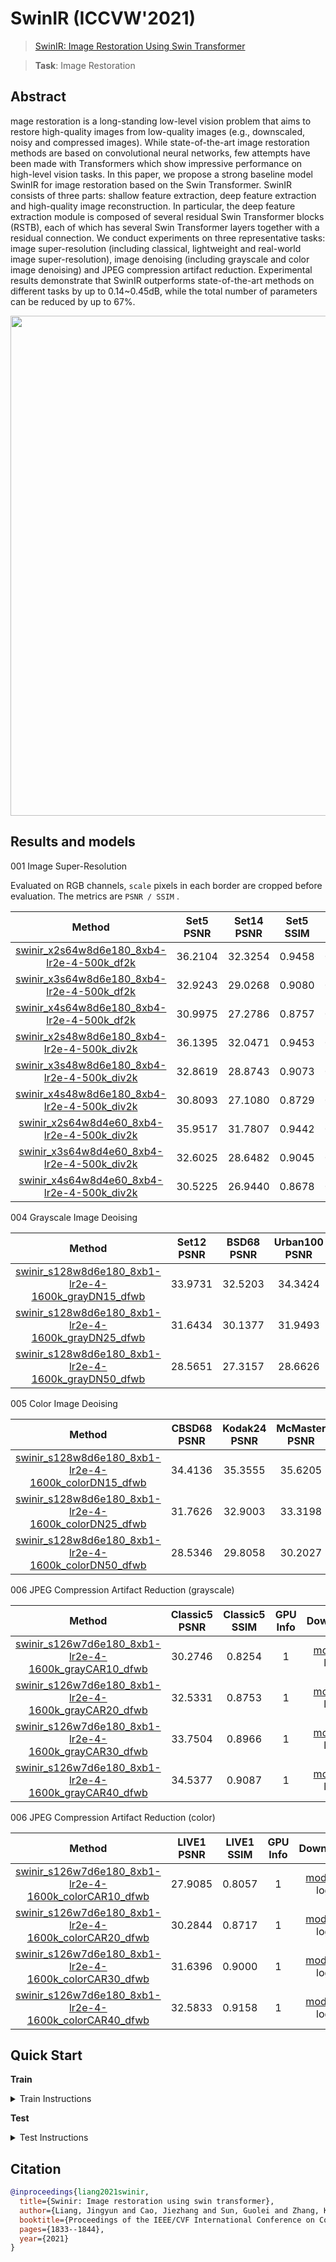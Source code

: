 # SwinIR (ICCVW'2021)

> [SwinIR: Image Restoration Using Swin Transformer](https://arxiv.org/abs/2108.10257)

> **Task**: Image Restoration

<!-- [ALGORITHM] -->

## Abstract

<!-- [ABSTRACT] -->

mage restoration is a long-standing low-level vision problem that aims to restore high-quality images from low-quality images (e.g., downscaled, noisy and compressed images). While state-of-the-art image restoration methods are based on convolutional neural networks, few attempts have been made with Transformers which show impressive performance on high-level vision tasks. In this paper, we propose a strong baseline model SwinIR for image restoration based on the Swin Transformer. SwinIR consists of three parts: shallow feature extraction, deep feature extraction and high-quality image reconstruction. In particular, the deep feature extraction module is composed of several residual Swin Transformer blocks (RSTB), each of which has several Swin Transformer layers together with a residual connection. We conduct experiments on three representative tasks: image super-resolution (including classical, lightweight and real-world image super-resolution), image denoising (including grayscale and color image denoising) and JPEG compression artifact reduction. Experimental results demonstrate that SwinIR outperforms state-of-the-art methods on different tasks by up to 0.14~0.45dB, while the total number of parameters can be reduced by up to 67%.

<!-- [IMAGE] -->

<div align=center >
 <img src="https://user-images.githubusercontent.com/40970489/204525707-272fb8c6-1bb3-41f2-9a9b-612c48ddd9b4.png" width="800"/>
</div >

## Results and models

001 Image Super-Resolution

Evaluated on RGB channels, `scale` pixels in each border are cropped before evaluation.
The metrics are `PSNR / SSIM` .

|                                    Method                                    | Set5 PSNR | Set14 PSNR | Set5 SSIM | Set14 SSIM | GPU Info |                                    Download                                    |
| :--------------------------------------------------------------------------: | :-------: | :--------: | :-------: | :--------: | :------: | :----------------------------------------------------------------------------: |
| [swinir_x2s64w8d6e180_8xb4-lr2e-4-500k_df2k](/configs/swinir/swinir_x2s64w8d6e180_8xb4-lr2e-4-500k_df2k.py) |  36.2104  |  32.3254   |  0.9458   |   0.8997   |    1     | [model](https://drive.google.com/file/d/1Uw1QtPKnBvFalgx8sC-moFmTLCBtfbqM/view?usp=share_link) \\ log |
| [swinir_x3s64w8d6e180_8xb4-lr2e-4-500k_df2k](/configs/swinir/swinir_x3s64w8d6e180_8xb4-lr2e-4-500k_df2k.py) |  32.9243  |  29.0268   |  0.9080   |   0.8212   |    1     | [model](https://drive.google.com/file/d/13VOC_15bH4OcfqLX3TYa3NwoTSADKH9b/view?usp=share_link) \\ log |
| [swinir_x4s64w8d6e180_8xb4-lr2e-4-500k_df2k](/configs/swinir/swinir_x4s64w8d6e180_8xb4-lr2e-4-500k_df2k.py) |  30.9975  |  27.2786   |  0.8757   |   0.8973   |    1     | [model](https://drive.google.com/file/d/12IXYTR_3UebYbTqR9wumBEv5AlL6Qyr9/view?usp=share_link) \\ log |
| [swinir_x2s48w8d6e180_8xb4-lr2e-4-500k_div2k](/configs/swinir/swinir_x2s48w8d6e180_8xb4-lr2e-4-500k_div2k.py) |  36.1395  |  32.0471   |  0.9453   |   0.9398   |    1     | [model](https://drive.google.com/file/d/1NwpDavsYKNcVptQyUrCzFp2ArAtBV6a2/view?usp=share_link) \\ log |
| [swinir_x3s48w8d6e180_8xb4-lr2e-4-500k_div2k](/configs/swinir/swinir_x3s48w8d6e180_8xb4-lr2e-4-500k_div2k.py) |  32.8619  |  28.8743   |  0.9073   |   0.8178   |    1     | [model](https://drive.google.com/file/d/11fn_CkgaYl-flzaeJeapKa0d17RwPNQ9/view?usp=share_link) \\ log |
| [swinir_x4s48w8d6e180_8xb4-lr2e-4-500k_div2k](/configs/swinir/swinir_x4s48w8d6e180_8xb4-lr2e-4-500k_div2k.py) |  30.8093  |  27.1080   |  0.8729   |   0.7540   |    1     | [model](https://drive.google.com/file/d/1KWaJ3X6ZrXJZ37jHczdjRTcElQ_sPTpP/view?usp=share_link) \\ log |
| [swinir_x2s64w8d4e60_8xb4-lr2e-4-500k_div2k](/configs/swinir/swinir_x2s64w8d4e60_8xb4-lr2e-4-500k_div2k.py) |  35.9517  |  31.7807   |  0.9442   |   0.8948   |    1     | [model](https://drive.google.com/file/d/13dDwSMxjBpZZiXlgKHH9onkxzLUKZ0LX/view?usp=share_link) \\ log |
| [swinir_x3s64w8d4e60_8xb4-lr2e-4-500k_div2k](/configs/swinir/swinir_x3s64w8d4e60_8xb4-lr2e-4-500k_div2k.py) |  32.6025  |  28.6482   |  0.9045   |   0.8136   |    1     | [model](https://drive.google.com/file/d/1Jj0Mdyd2sbaaredwNxVtp0zraHr_EgCN/view?usp=share_link) \\ log |
| [swinir_x4s64w8d4e60_8xb4-lr2e-4-500k_div2k](/configs/swinir/swinir_x4s64w8d4e60_8xb4-lr2e-4-500k_div2k.py) |  30.5225  |  26.9440   |  0.8678   |   0.7484   |    1     | [model](https://drive.google.com/file/d/1hf-Bod4nAo13dRgyHKYiAi260a1sYCT8/view?usp=share_link) \\ log |

004 Grayscale Image Deoising

|                                        Method                                         | Set12 PSNR | BSD68 PSNR | Urban100 PSNR | GPU Info |                                        Download                                         |
| :-----------------------------------------------------------------------------------: | :--------: |:------------------------:|:-------------:|:--------:| :-------------------------------------------------------------------------------------: |
| [swinir_s128w8d6e180_8xb1-lr2e-4-1600k_grayDN15_dfwb](/configs/swinir/swinir_s128w8d6e180_8xb1-lr2e-4-1600k_grayDN15_dfwb.py) |  33.9731   |         32.5203  |    34.3424    |    1     | [model](https://drive.google.com/file/d/18PmDIFYZtlvyLQnGYvKShO-CdtlPwIwe/view?usp=share_link) \\ log |
| [swinir_s128w8d6e180_8xb1-lr2e-4-1600k_grayDN25_dfwb](/configs/swinir/swinir_s128w8d6e180_8xb1-lr2e-4-1600k_grayDN25_dfwb.py) |  31.6434   |         30.1377  |    31.9493    |    1     | [model](https://drive.google.com/file/d/1PqC9a-3wfyH6DeVpP2yi6r6stqEB1vfj/view?usp=share_link) \\ log |
| [swinir_s128w8d6e180_8xb1-lr2e-4-1600k_grayDN50_dfwb](/configs/swinir/swinir_s128w8d6e180_8xb1-lr2e-4-1600k_grayDN50_dfwb.py) |  28.5651   |         27.3157  |    28.6626    |    1     | [model](https://drive.google.com/file/d/1miDCBmxe73XoxkJDLAmqOBbuiY9U6JRz/view?usp=share_link) \\ log |

005 Color Image Deoising

|                                    Method                                     | CBSD68 PSNR | Kodak24 PSNR | McMaster PSNR| Urban100 PSNR | GPU Info |                                    Download                                     |
| :---------------------------------------------------------------------------: | :---------: | :----------: | :-----------: |:-------------:|:--------:|:-----------------------------------------------------------------------------: |
| [swinir_s128w8d6e180_8xb1-lr2e-4-1600k_colorDN15_dfwb](/configs/swinir/swinir_s128w8d6e180_8xb1-lr2e-4-1600k_colorDN15_dfwb.py) |   34.4136   |   35.3555    |    35.6205  |    35.1836    |    1     | [model](https://drive.google.com/file/d/16pfIBzAXTv6-3xTsKXEtLkY2pLM-tNFn/view?usp=share_link) \\ log |
| [swinir_s128w8d6e180_8xb1-lr2e-4-1600k_colorDN25_dfwb](/configs/swinir/swinir_s128w8d6e180_8xb1-lr2e-4-1600k_colorDN25_dfwb.py) |   31.7626   |   32.9003    |    33.3198  |    32.9458    |    1     | [model](https://drive.google.com/file/d/1pihZhiw1V5hWNoaWCuabN8KCj6_il6KG/view?usp=share_link) \\ log |
| [swinir_s128w8d6e180_8xb1-lr2e-4-1600k_colorDN50_dfwb](/configs/swinir/swinir_s128w8d6e180_8xb1-lr2e-4-1600k_colorDN50_dfwb.py) |   28.5346   |   29.8058    |    30.2027  |    29.8832    |    1     | [model](https://drive.google.com/file/d/1pihZhiw1V5hWNoaWCuabN8KCj6_il6KG/view?usp=share_link) \\ log |

006 JPEG Compression Artifact Reduction (grayscale)

|                                       Method                                       | Classic5 PSNR | Classic5 SSIM | GPU Info |                                       Download                                       |
| :--------------------------------------------------------------------------------: | :-----------: | :-----------: | :------: | :----------------------------------------------------------------------------------: |
| [swinir_s126w7d6e180_8xb1-lr2e-4-1600k_grayCAR10_dfwb](/configs/swinir/swinir_s126w7d6e180_8xb1-lr2e-4-1600k_grayCAR10_dfwb.py) |    30.2746    |    0.8254     |    1     | [model](https://drive.google.com/file/d/1LMEGlGtYcrJ9dhC8pmNsCAWyeZq1Dfc5/view?usp=share_link) \\ log |
| [swinir_s126w7d6e180_8xb1-lr2e-4-1600k_grayCAR20_dfwb](/configs/swinir/swinir_s126w7d6e180_8xb1-lr2e-4-1600k_grayCAR20_dfwb.py) |    32.5331    |    0.8753     |    1     | [model](https://drive.google.com/file/d/1624dceqoBD5CwqLuL_ozPaYuIQex2WmL/view?usp=share_link) \\ log |
| [swinir_s126w7d6e180_8xb1-lr2e-4-1600k_grayCAR30_dfwb](/configs/swinir/swinir_s126w7d6e180_8xb1-lr2e-4-1600k_grayCAR30_dfwb.py) |    33.7504    |    0.8966     |    1     | [model](https://drive.google.com/file/d/1X70GSCK8Wo9nYUmtN0MysCarIHliB3WM/view?usp=share_link) \\ log |
| [swinir_s126w7d6e180_8xb1-lr2e-4-1600k_grayCAR40_dfwb](/configs/swinir/swinir_s126w7d6e180_8xb1-lr2e-4-1600k_grayCAR40_dfwb.py) |    34.5377    |    0.9087     |    1     | [model](https://drive.google.com/file/d/1HQGYXthHnmVsng1313KZmGzewsWPzzDT/view?usp=share_link) \\ log |

006 JPEG Compression Artifact Reduction (color)

|                                        Method                                         | LIVE1 PSNR | LIVE1 SSIM | GPU Info |                                        Download                                         |
| :-----------------------------------------------------------------------------------: | :--------: | :--------: | :------: | :-------------------------------------------------------------------------------------: |
| [swinir_s126w7d6e180_8xb1-lr2e-4-1600k_colorCAR10_dfwb](/configs/swinir/swinir_s126w7d6e180_8xb1-lr2e-4-1600k_colorCAR10_dfwb.py) |  27.9085   |   0.8057   |    1     | [model](https://drive.google.com/file/d/1YXlmXo5SdQF7JwEvedUmNgxrPZVwxAgg/view?usp=share_link) \\ log |
| [swinir_s126w7d6e180_8xb1-lr2e-4-1600k_colorCAR20_dfwb](/configs/swinir/swinir_s126w7d6e180_8xb1-lr2e-4-1600k_colorCAR20_dfwb.py) |  30.2844   |   0.8717   |    1     | [model](https://drive.google.com/file/d/1pY6RXvp2y98Qx4VhaZOSVTpyOQzk8l9b/view?usp=share_link) \\ log |
| [swinir_s126w7d6e180_8xb1-lr2e-4-1600k_colorCAR30_dfwb](/configs/swinir/swinir_s126w7d6e180_8xb1-lr2e-4-1600k_colorCAR30_dfwb.py) |  31.6396   |   0.9000   |    1     | [model](https://drive.google.com/file/d/1LUiFJCdcGCRl4NDAtiyj2Ba87fKW3p5x/view?usp=share_link) \\ log |
| [swinir_s126w7d6e180_8xb1-lr2e-4-1600k_colorCAR40_dfwb](/configs/swinir/swinir_s126w7d6e180_8xb1-lr2e-4-1600k_colorCAR40_dfwb.py) |  32.5833   |   0.9158   |    1     | [model](https://drive.google.com/file/d/1N7veqPM2ypF1hOyq8UC7BHLb4K5391wZ/view?usp=share_link) \\ log |

## Quick Start

**Train**

<details>
<summary>Train Instructions</summary>

You can use the following commands to train a model with cpu or single/multiple GPUs.

```shell
# cpu train
# 001 Classical Image Super-Resolution (middle size)
# (setting1: when model is trained on DIV2K and with training_patch_size=48)
CUDA_VISIBLE_DEVICES=-1 python tools/train.py configs/swinir/swinir_x2s48w8d6e180_8xb4-lr2e-4-500k_div2k.py
CUDA_VISIBLE_DEVICES=-1 python tools/train.py configs/swinir/swinir_x3s48w8d6e180_8xb4-lr2e-4-500k_div2k.py
CUDA_VISIBLE_DEVICES=-1 python tools/train.py configs/swinir/swinir_x4s48w8d6e180_8xb4-lr2e-4-500k_div2k.py

# (setting2: when model is trained on DIV2K+Flickr2K and with training_patch_size=64)
CUDA_VISIBLE_DEVICES=-1 python tools/train.py configs/swinir/swinir_x2s64w8d6e180_8xb4-lr2e-4-500k_df2k.py
CUDA_VISIBLE_DEVICES=-1 python tools/train.py configs/swinir/swinir_x3s64w8d6e180_8xb4-lr2e-4-500k_df2k.py
CUDA_VISIBLE_DEVICES=-1 python tools/train.py configs/swinir/swinir_x4s64w8d6e180_8xb4-lr2e-4-500k_df2k.py

# 002 Lightweight Image Super-Resolution (small size)
CUDA_VISIBLE_DEVICES=-1 python tools/train.py configs/swinir/swinir_x2s64w8d4e60_8xb4-lr2e-4-500k_div2k.py
CUDA_VISIBLE_DEVICES=-1 python tools/train.py configs/swinir/swinir_x3s64w8d4e60_8xb4-lr2e-4-500k_div2k.py
CUDA_VISIBLE_DEVICES=-1 python tools/train.py configs/swinir/swinir_x4s64w8d4e60_8xb4-lr2e-4-500k_div2k.py

# 004 Grayscale Image Deoising (middle size)
CUDA_VISIBLE_DEVICES=-1 python tools/train.py configs/swinir/swinir_s128w8d6e180_8xb1-lr2e-4-1600k_grayDN15_dfwb.py
CUDA_VISIBLE_DEVICES=-1 python tools/train.py configs/swinir/swinir_s128w8d6e180_8xb1-lr2e-4-1600k_grayDN25_dfwb.py
CUDA_VISIBLE_DEVICES=-1 python tools/train.py configs/swinir/swinir_s128w8d6e180_8xb1-lr2e-4-1600k_grayDN50_dfwb.py

# 005 Color Image Deoising (middle size)
CUDA_VISIBLE_DEVICES=-1 python tools/train.py configs/swinir/swinir_s128w8d6e180_8xb1-lr2e-4-1600k_colorDN15_dfwb.py
CUDA_VISIBLE_DEVICES=-1 python tools/train.py configs/swinir/swinir_s128w8d6e180_8xb1-lr2e-4-1600k_colorDN25_dfwb.py
CUDA_VISIBLE_DEVICES=-1 python tools/train.py configs/swinir/swinir_s128w8d6e180_8xb1-lr2e-4-1600k_colorDN50_dfwb.py

# 006 JPEG Compression Artifact Reduction (middle size, using window_size=7 because JPEG encoding uses 8x8 blocks)
# grayscale
CUDA_VISIBLE_DEVICES=-1 python tools/train.py configs/swinir/swinir_s126w7d6e180_8xb1-lr2e-4-1600k_grayCAR10_dfwb.py
CUDA_VISIBLE_DEVICES=-1 python tools/train.py configs/swinir/swinir_s126w7d6e180_8xb1-lr2e-4-1600k_grayCAR20_dfwb.py
CUDA_VISIBLE_DEVICES=-1 python tools/train.py configs/swinir/swinir_s126w7d6e180_8xb1-lr2e-4-1600k_grayCAR30_dfwb.py
CUDA_VISIBLE_DEVICES=-1 python tools/train.py configs/swinir/swinir_s126w7d6e180_8xb1-lr2e-4-1600k_grayCAR40_dfwb.py

# color
CUDA_VISIBLE_DEVICES=-1 python tools/train.py configs/swinir/swinir_s126w7d6e180_8xb1-lr2e-4-1600k_colorCAR10_dfwb.py
CUDA_VISIBLE_DEVICES=-1 python tools/train.py configs/swinir/swinir_s126w7d6e180_8xb1-lr2e-4-1600k_colorCAR20_dfwb.py
CUDA_VISIBLE_DEVICES=-1 python tools/train.py configs/swinir/swinir_s126w7d6e180_8xb1-lr2e-4-1600k_colorCAR30_dfwb.py
CUDA_VISIBLE_DEVICES=-1 python tools/train.py configs/swinir/swinir_s126w7d6e180_8xb1-lr2e-4-1600k_colorCAR40_dfwb.py



# single-gpu train
# 001 Classical Image Super-Resolution (middle size)
# (setting1: when model is trained on DIV2K and with training_patch_size=48)
python tools/train.py configs/swinir/swinir_x2s48w8d6e180_8xb4-lr2e-4-500k_div2k.py
python tools/train.py configs/swinir/swinir_x3s48w8d6e180_8xb4-lr2e-4-500k_div2k.py
python tools/train.py configs/swinir/swinir_x4s48w8d6e180_8xb4-lr2e-4-500k_div2k.py

# (setting2: when model is trained on DIV2K+Flickr2K and with training_patch_size=64)
python tools/train.py configs/swinir/swinir_x2s64w8d6e180_8xb4-lr2e-4-500k_df2k.py
python tools/train.py configs/swinir/swinir_x3s64w8d6e180_8xb4-lr2e-4-500k_df2k.py
python tools/train.py configs/swinir/swinir_x4s64w8d6e180_8xb4-lr2e-4-500k_df2k.py

# 002 Lightweight Image Super-Resolution (small size)
python tools/train.py configs/swinir/swinir_x2s64w8d4e60_8xb4-lr2e-4-500k_div2k.py
python tools/train.py configs/swinir/swinir_x3s64w8d4e60_8xb4-lr2e-4-500k_div2k.py
python tools/train.py configs/swinir/swinir_x4s64w8d4e60_8xb4-lr2e-4-500k_div2k.py

# 004 Grayscale Image Deoising (middle size)
python tools/train.py configs/swinir/swinir_s128w8d6e180_8xb1-lr2e-4-1600k_grayDN15_dfwb.py
python tools/train.py configs/swinir/swinir_s128w8d6e180_8xb1-lr2e-4-1600k_grayDN25_dfwb.py
python tools/train.py configs/swinir/swinir_s128w8d6e180_8xb1-lr2e-4-1600k_grayDN50_dfwb.py

# 005 Color Image Deoising (middle size)
python tools/train.py configs/swinir/swinir_s128w8d6e180_8xb1-lr2e-4-1600k_colorDN15_dfwb.py
python tools/train.py configs/swinir/swinir_s128w8d6e180_8xb1-lr2e-4-1600k_colorDN25_dfwb.py
python tools/train.py configs/swinir/swinir_s128w8d6e180_8xb1-lr2e-4-1600k_colorDN50_dfwb.py

# 006 JPEG Compression Artifact Reduction (middle size, using window_size=7 because JPEG encoding uses 8x8 blocks)
# grayscale
python tools/train.py configs/swinir/swinir_s126w7d6e180_8xb1-lr2e-4-1600k_grayCAR10_dfwb.py
python tools/train.py configs/swinir/swinir_s126w7d6e180_8xb1-lr2e-4-1600k_grayCAR20_dfwb.py
python tools/train.py configs/swinir/swinir_s126w7d6e180_8xb1-lr2e-4-1600k_grayCAR30_dfwb.py
python tools/train.py configs/swinir/swinir_s126w7d6e180_8xb1-lr2e-4-1600k_grayCAR40_dfwb.py

# color
python tools/train.py configs/swinir/swinir_s126w7d6e180_8xb1-lr2e-4-1600k_colorCAR10_dfwb.py
python tools/train.py configs/swinir/swinir_s126w7d6e180_8xb1-lr2e-4-1600k_colorCAR20_dfwb.py
python tools/train.py configs/swinir/swinir_s126w7d6e180_8xb1-lr2e-4-1600k_colorCAR30_dfwb.py
python tools/train.py configs/swinir/swinir_s126w7d6e180_8xb1-lr2e-4-1600k_colorCAR40_dfwb.py



# multi-gpu train
# 001 Classical Image Super-Resolution (middle size)
# (setting1: when model is trained on DIV2K and with training_patch_size=48)
./tools/dist_train.sh configs/swinir/swinir_x2s48w8d6e180_8xb4-lr2e-4-500k_div2k.py 8
./tools/dist_train.sh configs/swinir/swinir_x3s48w8d6e180_8xb4-lr2e-4-500k_div2k.py 8
./tools/dist_train.sh configs/swinir/swinir_x4s48w8d6e180_8xb4-lr2e-4-500k_div2k.py 8

# (setting2: when model is trained on DIV2K+Flickr2K and with training_patch_size=64)
./tools/dist_train.sh configs/swinir/swinir_x2s64w8d6e180_8xb4-lr2e-4-500k_df2k.py 8
./tools/dist_train.sh configs/swinir/swinir_x3s64w8d6e180_8xb4-lr2e-4-500k_df2k.py 8
./tools/dist_train.sh configs/swinir/swinir_x4s64w8d6e180_8xb4-lr2e-4-500k_df2k.py 8

# 002 Lightweight Image Super-Resolution (small size)
./tools/dist_train.sh configs/swinir/swinir_x2s64w8d4e60_8xb4-lr2e-4-500k_div2k.py 8
./tools/dist_train.sh configs/swinir/swinir_x3s64w8d4e60_8xb4-lr2e-4-500k_div2k.py 8
./tools/dist_train.sh configs/swinir/swinir_x4s64w8d4e60_8xb4-lr2e-4-500k_div2k.py 8

# 004 Grayscale Image Deoising (middle size)
./tools/dist_train.sh configs/swinir/swinir_s128w8d6e180_8xb1-lr2e-4-1600k_grayDN15_dfwb.py 8
./tools/dist_train.sh configs/swinir/swinir_s128w8d6e180_8xb1-lr2e-4-1600k_grayDN25_dfwb.py 8
./tools/dist_train.sh configs/swinir/swinir_s128w8d6e180_8xb1-lr2e-4-1600k_grayDN50_dfwb.py 8

# 005 Color Image Deoising (middle size)
./tools/dist_train.sh configs/swinir/swinir_s128w8d6e180_8xb1-lr2e-4-1600k_colorDN15_dfwb.py 8
./tools/dist_train.sh configs/swinir/swinir_s128w8d6e180_8xb1-lr2e-4-1600k_colorDN25_dfwb.py 8
./tools/dist_train.sh configs/swinir/swinir_s128w8d6e180_8xb1-lr2e-4-1600k_colorDN50_dfwb.py 8

# 006 JPEG Compression Artifact Reduction (middle size, using window_size=7 because JPEG encoding uses 8x8 blocks)
# grayscale
./tools/dist_train.sh configs/swinir/swinir_s126w7d6e180_8xb1-lr2e-4-1600k_grayCAR10_dfwb.py 8
./tools/dist_train.sh configs/swinir/swinir_s126w7d6e180_8xb1-lr2e-4-1600k_grayCAR20_dfwb.py 8
./tools/dist_train.sh configs/swinir/swinir_s126w7d6e180_8xb1-lr2e-4-1600k_grayCAR30_dfwb.py 8
./tools/dist_train.sh configs/swinir/swinir_s126w7d6e180_8xb1-lr2e-4-1600k_grayCAR40_dfwb.py 8

# color
./tools/dist_train.sh configs/swinir/swinir_s126w7d6e180_8xb1-lr2e-4-1600k_colorCAR10_dfwb.py 8
./tools/dist_train.sh configs/swinir/swinir_s126w7d6e180_8xb1-lr2e-4-1600k_colorCAR20_dfwb.py 8
./tools/dist_train.sh configs/swinir/swinir_s126w7d6e180_8xb1-lr2e-4-1600k_colorCAR30_dfwb.py 8
./tools/dist_train.sh configs/swinir/swinir_s126w7d6e180_8xb1-lr2e-4-1600k_colorCAR40_dfwb.py 8
```

For more details, you can refer to **Train a model** part in [train_test.md](/docs/en/user_guides/train_test.md#Train-a-model-in-MMEditing).

</details>

**Test**

<details>
<summary>Test Instructions</summary>

You can use the following commands to test a model with cpu or single/multiple GPUs.

```shell
# cpu test
# 001 Classical Image Super-Resolution (middle size)
# (setting1: when model is trained on DIV2K and with training_patch_size=48)
CUDA_VISIBLE_DEVICES=-1 python tools/test.py configs/swinir/swinir_x2s48w8d6e180_8xb4-lr2e-4-500k_div2k.py /path/to/checkpoint/001_classicalSR_DIV2K_s48w8_SwinIR-M_x2.pth
CUDA_VISIBLE_DEVICES=-1 python tools/test.py configs/swinir/swinir_x3s48w8d6e180_8xb4-lr2e-4-500k_div2k.py /path/to/checkpoint/001_classicalSR_DIV2K_s48w8_SwinIR-M_x3.pth
CUDA_VISIBLE_DEVICES=-1 python tools/test.py configs/swinir/swinir_x4s48w8d6e180_8xb4-lr2e-4-500k_div2k.py /path/to/checkpoint/001_classicalSR_DIV2K_s48w8_SwinIR-M_x4.pth

# (setting2: when model is trained on DIV2K+Flickr2K and with training_patch_size=64)
CUDA_VISIBLE_DEVICES=-1 python tools/test.py configs/swinir/swinir_x2s64w8d6e180_8xb4-lr2e-4-500k_df2k.py /path/to/checkpoint/001_classicalSR_DF2K_s64w8_SwinIR-M_x2.pth
CUDA_VISIBLE_DEVICES=-1 python tools/test.py configs/swinir/swinir_x3s64w8d6e180_8xb4-lr2e-4-500k_df2k.py /path/to/checkpoint/001_classicalSR_DF2K_s64w8_SwinIR-M_x3.pth
CUDA_VISIBLE_DEVICES=-1 python tools/test.py configs/swinir/swinir_x4s64w8d6e180_8xb4-lr2e-4-500k_df2k.py /path/to/checkpoint/001_classicalSR_DF2K_s64w8_SwinIR-M_x4.pth

# 002 Lightweight Image Super-Resolution (small size)
CUDA_VISIBLE_DEVICES=-1 python tools/test.py configs/swinir/swinir_x2s64w8d4e60_8xb4-lr2e-4-500k_div2k.py /path/to/checkpoint/002_lightweightSR_DIV2K_s64w8_SwinIR-S_x2.pth
CUDA_VISIBLE_DEVICES=-1 python tools/test.py configs/swinir/swinir_x3s64w8d4e60_8xb4-lr2e-4-500k_div2k.py /path/to/checkpoint/002_lightweightSR_DIV2K_s64w8_SwinIR-S_x3.pth
CUDA_VISIBLE_DEVICES=-1 python tools/test.py configs/swinir/swinir_x4s64w8d4e60_8xb4-lr2e-4-500k_div2k.py /path/to/checkpoint/002_lightweightSR_DIV2K_s64w8_SwinIR-S_x4.pth

# 004 Grayscale Image Deoising (middle size)
CUDA_VISIBLE_DEVICES=-1 python tools/test.py configs/swinir/swinir_s128w8d6e180_8xb1-lr2e-4-1600k_grayDN15_dfwb.py /path/to/checkpoint/004_grayDN_DFWB_s128w8_SwinIR-M_noise15.pth
CUDA_VISIBLE_DEVICES=-1 python tools/test.py configs/swinir/swinir_s128w8d6e180_8xb1-lr2e-4-1600k_grayDN25_dfwb.py /path/to/checkpoint/004_grayDN_DFWB_s128w8_SwinIR-M_noise25.pth
CUDA_VISIBLE_DEVICES=-1 python tools/test.py configs/swinir/swinir_s128w8d6e180_8xb1-lr2e-4-1600k_grayDN50_dfwb.py /path/to/checkpoint/004_grayDN_DFWB_s128w8_SwinIR-M_noise50.pth

# 005 Color Image Deoising (middle size)
CUDA_VISIBLE_DEVICES=-1 python tools/test.py configs/swinir/swinir_s128w8d6e180_8xb1-lr2e-4-1600k_colorDN15_dfwb.py /path/to/checkpoint/005_colorDN_DFWB_s128w8_SwinIR-M_noise15.pth
CUDA_VISIBLE_DEVICES=-1 python tools/test.py configs/swinir/swinir_s128w8d6e180_8xb1-lr2e-4-1600k_colorDN25_dfwb.py /path/to/checkpoint/005_colorDN_DFWB_s128w8_SwinIR-M_noise25.pth
CUDA_VISIBLE_DEVICES=-1 python tools/test.py configs/swinir/swinir_s128w8d6e180_8xb1-lr2e-4-1600k_colorDN50_dfwb.py /path/to/checkpoint/005_colorDN_DFWB_s128w8_SwinIR-M_noise50.pth

# 006 JPEG Compression Artifact Reduction (middle size, using window_size=7 because JPEG encoding uses 8x8 blocks)
# grayscale
CUDA_VISIBLE_DEVICES=-1 python tools/test.py configs/swinir/swinir_s126w7d6e180_8xb1-lr2e-4-1600k_grayCAR10_dfwb.py /path/to/checkpoint/006_CAR_DFWB_s126w7_SwinIR-M_jpeg10.pth
CUDA_VISIBLE_DEVICES=-1 python tools/test.py configs/swinir/swinir_s126w7d6e180_8xb1-lr2e-4-1600k_grayCAR20_dfwb.py /path/to/checkpoint/006_CAR_DFWB_s126w7_SwinIR-M_jpeg20.pth
CUDA_VISIBLE_DEVICES=-1 python tools/test.py configs/swinir/swinir_s126w7d6e180_8xb1-lr2e-4-1600k_grayCAR30_dfwb.py /path/to/checkpoint/006_CAR_DFWB_s126w7_SwinIR-M_jpeg30.pth
CUDA_VISIBLE_DEVICES=-1 python tools/test.py configs/swinir/swinir_s126w7d6e180_8xb1-lr2e-4-1600k_grayCAR40_dfwb.py /path/to/checkpoint/006_CAR_DFWB_s126w7_SwinIR-M_jpeg40.pth

# color
CUDA_VISIBLE_DEVICES=-1 python tools/test.py configs/swinir/swinir_s126w7d6e180_8xb1-lr2e-4-1600k_colorCAR10_dfwb.py /path/to/checkpoint/006_colorCAR_DFWB_s126w7_SwinIR-M_jpeg10.pth
CUDA_VISIBLE_DEVICES=-1 python tools/test.py configs/swinir/swinir_s126w7d6e180_8xb1-lr2e-4-1600k_colorCAR20_dfwb.py /path/to/checkpoint/006_colorCAR_DFWB_s126w7_SwinIR-M_jpeg20.pth
CUDA_VISIBLE_DEVICES=-1 python tools/test.py configs/swinir/swinir_s126w7d6e180_8xb1-lr2e-4-1600k_colorCAR30_dfwb.py /path/to/checkpoint/006_colorCAR_DFWB_s126w7_SwinIR-M_jpeg30.pth
CUDA_VISIBLE_DEVICES=-1 python tools/test.py configs/swinir/swinir_s126w7d6e180_8xb1-lr2e-4-1600k_colorCAR40_dfwb.py /path/to/checkpoint/006_colorCAR_DFWB_s126w7_SwinIR-M_jpeg40.pth



# single-gpu test
# 001 Classical Image Super-Resolution (middle size)
# (setting1: when model is trained on DIV2K and with training_patch_size=48)
python tools/test.py configs/swinir/swinir_x2s48w8d6e180_8xb4-lr2e-4-500k_div2k.py /path/to/checkpoint/001_classicalSR_DIV2K_s48w8_SwinIR-M_x2.pth
python tools/test.py configs/swinir/swinir_x3s48w8d6e180_8xb4-lr2e-4-500k_div2k.py /path/to/checkpoint/001_classicalSR_DIV2K_s48w8_SwinIR-M_x3.pth
python tools/test.py configs/swinir/swinir_x4s48w8d6e180_8xb4-lr2e-4-500k_div2k.py /path/to/checkpoint/001_classicalSR_DIV2K_s48w8_SwinIR-M_x4.pth

# (setting2: when model is trained on DIV2K+Flickr2K and with training_patch_size=64)
python tools/test.py configs/swinir/swinir_x2s64w8d6e180_8xb4-lr2e-4-500k_df2k.py /path/to/checkpoint/001_classicalSR_DF2K_s64w8_SwinIR-M_x2.pth
python tools/test.py configs/swinir/swinir_x3s64w8d6e180_8xb4-lr2e-4-500k_df2k.py /path/to/checkpoint/001_classicalSR_DF2K_s64w8_SwinIR-M_x3.pth
python tools/test.py configs/swinir/swinir_x4s64w8d6e180_8xb4-lr2e-4-500k_df2k.py /path/to/checkpoint/001_classicalSR_DF2K_s64w8_SwinIR-M_x4.pth

# 002 Lightweight Image Super-Resolution (small size)
python tools/test.py configs/swinir/swinir_x2s64w8d4e60_8xb4-lr2e-4-500k_div2k.py /path/to/checkpoint/002_lightweightSR_DIV2K_s64w8_SwinIR-S_x2.pth
python tools/test.py configs/swinir/swinir_x3s64w8d4e60_8xb4-lr2e-4-500k_div2k.py /path/to/checkpoint/002_lightweightSR_DIV2K_s64w8_SwinIR-S_x3.pth
python tools/test.py configs/swinir/swinir_x4s64w8d4e60_8xb4-lr2e-4-500k_div2k.py /path/to/checkpoint/002_lightweightSR_DIV2K_s64w8_SwinIR-S_x4.pth

# 004 Grayscale Image Deoising (middle size)
python tools/test.py configs/swinir/swinir_s128w8d6e180_8xb1-lr2e-4-1600k_grayDN15_dfwb.py /path/to/checkpoint/004_grayDN_DFWB_s128w8_SwinIR-M_noise15.pth
python tools/test.py configs/swinir/swinir_s128w8d6e180_8xb1-lr2e-4-1600k_grayDN25_dfwb.py /path/to/checkpoint/004_grayDN_DFWB_s128w8_SwinIR-M_noise25.pth
python tools/test.py configs/swinir/swinir_s128w8d6e180_8xb1-lr2e-4-1600k_grayDN50_dfwb.py /path/to/checkpoint/004_grayDN_DFWB_s128w8_SwinIR-M_noise50.pth

# 005 Color Image Deoising (middle size)
python tools/test.py configs/swinir/swinir_s128w8d6e180_8xb1-lr2e-4-1600k_colorDN15_dfwb.py /path/to/checkpoint/005_colorDN_DFWB_s128w8_SwinIR-M_noise15.pth
python tools/test.py configs/swinir/swinir_s128w8d6e180_8xb1-lr2e-4-1600k_colorDN25_dfwb.py /path/to/checkpoint/005_colorDN_DFWB_s128w8_SwinIR-M_noise25.pth
python tools/test.py configs/swinir/swinir_s128w8d6e180_8xb1-lr2e-4-1600k_colorDN50_dfwb.py /path/to/checkpoint/005_colorDN_DFWB_s128w8_SwinIR-M_noise50.pth

# 006 JPEG Compression Artifact Reduction (middle size, using window_size=7 because JPEG encoding uses 8x8 blocks)
# grayscale
python tools/test.py configs/swinir/swinir_s126w7d6e180_8xb1-lr2e-4-1600k_grayCAR10_dfwb.py /path/to/checkpoint/006_CAR_DFWB_s126w7_SwinIR-M_jpeg10.pth
python tools/test.py configs/swinir/swinir_s126w7d6e180_8xb1-lr2e-4-1600k_grayCAR20_dfwb.py /path/to/checkpoint/006_CAR_DFWB_s126w7_SwinIR-M_jpeg20.pth
python tools/test.py configs/swinir/swinir_s126w7d6e180_8xb1-lr2e-4-1600k_grayCAR30_dfwb.py /path/to/checkpoint/006_CAR_DFWB_s126w7_SwinIR-M_jpeg30.pth
python tools/test.py configs/swinir/swinir_s126w7d6e180_8xb1-lr2e-4-1600k_grayCAR40_dfwb.py /path/to/checkpoint/006_CAR_DFWB_s126w7_SwinIR-M_jpeg40.pth

# color
python tools/test.py configs/swinir/swinir_s126w7d6e180_8xb1-lr2e-4-1600k_colorCAR10_dfwb.py /path/to/checkpoint/006_colorCAR_DFWB_s126w7_SwinIR-M_jpeg10.pth
python tools/test.py configs/swinir/swinir_s126w7d6e180_8xb1-lr2e-4-1600k_colorCAR20_dfwb.py /path/to/checkpoint/006_colorCAR_DFWB_s126w7_SwinIR-M_jpeg20.pth
python tools/test.py configs/swinir/swinir_s126w7d6e180_8xb1-lr2e-4-1600k_colorCAR30_dfwb.py /path/to/checkpoint/006_colorCAR_DFWB_s126w7_SwinIR-M_jpeg30.pth
python tools/test.py configs/swinir/swinir_s126w7d6e180_8xb1-lr2e-4-1600k_colorCAR40_dfwb.py /path/to/checkpoint/006_colorCAR_DFWB_s126w7_SwinIR-M_jpeg40.pth



# multi-gpu test
# 001 Classical Image Super-Resolution (middle size)
# (setting1: when model is trained on DIV2K and with training_patch_size=48)
./tools/dist_test.sh configs/swinir/swinir_x2s48w8d6e180_8xb4-lr2e-4-500k_div2k.py /path/to/checkpoint/001_classicalSR_DIV2K_s48w8_SwinIR-M_x2.pth 8
./tools/dist_test.sh configs/swinir/swinir_x3s48w8d6e180_8xb4-lr2e-4-500k_div2k.py /path/to/checkpoint/001_classicalSR_DIV2K_s48w8_SwinIR-M_x3.pth 8
./tools/dist_test.sh configs/swinir/swinir_x4s48w8d6e180_8xb4-lr2e-4-500k_div2k.py /path/to/checkpoint/001_classicalSR_DIV2K_s48w8_SwinIR-M_x4.pth 8

# (setting2: when model is trained on DIV2K+Flickr2K and with training_patch_size=64)
./tools/dist_test.sh configs/swinir/swinir_x2s64w8d6e180_8xb4-lr2e-4-500k_df2k.py /path/to/checkpoint/001_classicalSR_DF2K_s64w8_SwinIR-M_x2.pth 8
./tools/dist_test.sh configs/swinir/swinir_x3s64w8d6e180_8xb4-lr2e-4-500k_df2k.py /path/to/checkpoint/001_classicalSR_DF2K_s64w8_SwinIR-M_x3.pth 8
./tools/dist_test.sh configs/swinir/swinir_x4s64w8d6e180_8xb4-lr2e-4-500k_df2k.py /path/to/checkpoint/001_classicalSR_DF2K_s64w8_SwinIR-M_x4.pth 8

# 002 Lightweight Image Super-Resolution (small size)
./tools/dist_test.sh configs/swinir/swinir_x2s64w8d4e60_8xb4-lr2e-4-500k_div2k.py /path/to/checkpoint/002_lightweightSR_DIV2K_s64w8_SwinIR-S_x2.pth 8
./tools/dist_test.sh configs/swinir/swinir_x3s64w8d4e60_8xb4-lr2e-4-500k_div2k.py /path/to/checkpoint/002_lightweightSR_DIV2K_s64w8_SwinIR-S_x3.pth 8
./tools/dist_test.sh configs/swinir/swinir_x4s64w8d4e60_8xb4-lr2e-4-500k_div2k.py /path/to/checkpoint/002_lightweightSR_DIV2K_s64w8_SwinIR-S_x4.pth 8

# 004 Grayscale Image Deoising (middle size)
./tools/dist_test.sh configs/swinir/swinir_s128w8d6e180_8xb1-lr2e-4-1600k_grayDN15_dfwb.py /path/to/checkpoint/004_grayDN_DFWB_s128w8_SwinIR-M_noise15.pth 8
./tools/dist_test.sh configs/swinir/swinir_s128w8d6e180_8xb1-lr2e-4-1600k_grayDN25_dfwb.py /path/to/checkpoint/004_grayDN_DFWB_s128w8_SwinIR-M_noise25.pth 8
./tools/dist_test.sh configs/swinir/swinir_s128w8d6e180_8xb1-lr2e-4-1600k_grayDN50_dfwb.py /path/to/checkpoint/004_grayDN_DFWB_s128w8_SwinIR-M_noise50.pth 8

# 005 Color Image Deoising (middle size)
./tools/dist_test.sh configs/swinir/swinir_s128w8d6e180_8xb1-lr2e-4-1600k_colorDN15_dfwb.py /path/to/checkpoint/005_colorDN_DFWB_s128w8_SwinIR-M_noise15.pth 8
./tools/dist_test.sh configs/swinir/swinir_s128w8d6e180_8xb1-lr2e-4-1600k_colorDN25_dfwb.py /path/to/checkpoint/005_colorDN_DFWB_s128w8_SwinIR-M_noise25.pth 8
./tools/dist_test.sh configs/swinir/swinir_s128w8d6e180_8xb1-lr2e-4-1600k_colorDN50_dfwb.py /path/to/checkpoint/005_colorDN_DFWB_s128w8_SwinIR-M_noise50.pth 8

# 006 JPEG Compression Artifact Reduction (middle size, using window_size=7 because JPEG encoding uses 8x8 blocks)
# grayscale
./tools/dist_test.sh configs/swinir/swinir_s126w7d6e180_8xb1-lr2e-4-1600k_grayCAR10_dfwb.py /path/to/checkpoint/006_CAR_DFWB_s126w7_SwinIR-M_jpeg10.pth 8
./tools/dist_test.sh configs/swinir/swinir_s126w7d6e180_8xb1-lr2e-4-1600k_grayCAR20_dfwb.py /path/to/checkpoint/006_CAR_DFWB_s126w7_SwinIR-M_jpeg20.pth 8
./tools/dist_test.sh configs/swinir/swinir_s126w7d6e180_8xb1-lr2e-4-1600k_grayCAR30_dfwb.py /path/to/checkpoint/006_CAR_DFWB_s126w7_SwinIR-M_jpeg30.pth 8
./tools/dist_test.sh configs/swinir/swinir_s126w7d6e180_8xb1-lr2e-4-1600k_grayCAR40_dfwb.py /path/to/checkpoint/006_CAR_DFWB_s126w7_SwinIR-M_jpeg40.pth 8

# color
./tools/dist_test.sh configs/swinir/swinir_s126w7d6e180_8xb1-lr2e-4-1600k_colorCAR10_dfwb.py /path/to/checkpoint/006_colorCAR_DFWB_s126w7_SwinIR-M_jpeg10.pth 8
./tools/dist_test.sh configs/swinir/swinir_s126w7d6e180_8xb1-lr2e-4-1600k_colorCAR20_dfwb.py /path/to/checkpoint/006_colorCAR_DFWB_s126w7_SwinIR-M_jpeg20.pth 8
./tools/dist_test.sh configs/swinir/swinir_s126w7d6e180_8xb1-lr2e-4-1600k_colorCAR30_dfwb.py /path/to/checkpoint/006_colorCAR_DFWB_s126w7_SwinIR-M_jpeg30.pth 8
./tools/dist_test.sh configs/swinir/swinir_s126w7d6e180_8xb1-lr2e-4-1600k_colorCAR40_dfwb.py /path/to/checkpoint/006_colorCAR_DFWB_s126w7_SwinIR-M_jpeg40.pth 8
```

For more details, you can refer to **Test a pre-trained model** part in [train_test.md](/docs/en/user_guides/train_test.md#Test-a-pre-trained-model-in-MMEditing).

</details>

## Citation

```bibtex
@inproceedings{liang2021swinir,
  title={Swinir: Image restoration using swin transformer},
  author={Liang, Jingyun and Cao, Jiezhang and Sun, Guolei and Zhang, Kai and Van Gool, Luc and Timofte, Radu},
  booktitle={Proceedings of the IEEE/CVF International Conference on Computer Vision},
  pages={1833--1844},
  year={2021}
}
```
